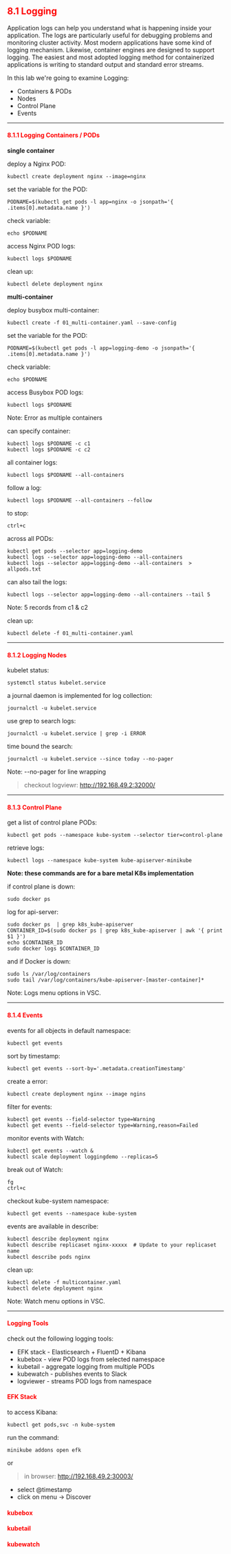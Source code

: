 ## <font color='red'> 8.1 Logging </font>
Application logs can help you understand what is happening inside your application. The logs are particularly useful for debugging problems and monitoring cluster activity. Most modern applications have some kind of logging mechanism. Likewise, container engines are designed to support logging. The easiest and most adopted logging method for containerized applications is writing to standard output and standard error streams.  

In this lab we're going to examine Logging:
* Containers & PODs
* Nodes
* Control Plane
* Events

---

#### <font color='red'> 8.1.1 Logging Containers / PODs </font>
**single container**  

deploy a Nginx POD:
```
kubectl create deployment nginx --image=nginx
```
set the variable for the POD:
```
PODNAME=$(kubectl get pods -l app=nginx -o jsonpath='{ .items[0].metadata.name }')
```
check variable:
```
echo $PODNAME
```
access Nginx POD logs:
```
kubectl logs $PODNAME
```
clean up:
```
kubectl delete deployment nginx
```  

**multi-container**  

deploy busybox multi-container:
```  
kubectl create -f 01_multi-container.yaml --save-config
``` 
set the variable for the POD:
```
PODNAME=$(kubectl get pods -l app=logging-demo -o jsonpath='{ .items[0].metadata.name }')
``` 
check variable:
```
echo $PODNAME
```
access Busybox POD logs:
```
kubectl logs $PODNAME
```
Note: Error as multiple containers  

can specify container:
```
kubectl logs $PODNAME -c c1
kubectl logs $PODNAME -c c2
```
all container logs:
```
kubectl logs $PODNAME --all-containers
```
follow a log:
```
kubectl logs $PODNAME --all-containers --follow
```
to stop:
```
ctrl+c
```
across all PODs:
```
kubectl get pods --selector app=logging-demo
kubectl logs --selector app=logging-demo --all-containers 
kubectl logs --selector app=logging-demo --all-containers  > allpods.txt
```
can also tail the logs:
```
kubectl logs --selector app=logging-demo --all-containers --tail 5
```
Note: 5 records from c1 & c2

clean up:
```
kubectl delete -f 01_multi-container.yaml
```

---

#### <font color='red'> 8.1.2 Logging Nodes </font>
kubelet status:
```
systemctl status kubelet.service
```
a journal daemon is implemented for log collection:
```
journalctl -u kubelet.service
```
use grep to search logs:
```
journalctl -u kubelet.service | grep -i ERROR
```
time bound the search:
```
journalctl -u kubelet.service --since today --no-pager
```
Note: --no-pager for line wrapping

> checkout logviewr: http://192.168.49.2:32000/

---

#### <font color='red'> 8.1.3 Control Plane </font>
get a list of control plane PODs:
```
kubectl get pods --namespace kube-system --selector tier=control-plane
```
retrieve logs:
```
kubectl logs --namespace kube-system kube-apiserver-minikube
```
**Note: these commands are for a bare metal K8s implementation**

if control plane is down:
```
sudo docker ps
```
log for api-server:
```
sudo docker ps  | grep k8s_kube-apiserver
CONTAINER_ID=$(sudo docker ps | grep k8s_kube-apiserver | awk '{ print $1 }')
echo $CONTAINER_ID
sudo docker logs $CONTAINER_ID
```
and if Docker is down:
```
sudo ls /var/log/containers
sudo tail /var/log/containers/kube-apiserver-[master-container]*
```
Note: Logs menu options in VSC. 

---

#### <font color='red'> 8.1.4 Events </font>
events for all objects in default namespace:
```
kubectl get events 
```
sort by timestamp:
```
kubectl get events --sort-by='.metadata.creationTimestamp'
```
create a error:
```
kubectl create deployment nginx --image ngins
```
filter for events:
```
kubectl get events --field-selector type=Warning
kubectl get events --field-selector type=Warning,reason=Failed
```
monitor events with Watch:
```
kubectl get events --watch &
kubectl scale deployment loggingdemo --replicas=5
```
break out of Watch:
```
fg
ctrl+c
```
checkout kube-system namespace:
```
kubectl get events --namespace kube-system
```
events are available in describe:
```
kubectl describe deployment nginx
kubectl describe replicaset nginx-xxxxx  # Update to your replicaset name
kubectl describe pods nginx
```
clean up:
```
kubectl delete -f multicontainer.yaml
kubectl delete deployment nginx
```
Note: Watch menu options in VSC.

---

#### <font color='red'> Logging Tools </font>
check out the following logging tools:
* EFK stack - Elasticsearch + FluentD + Kibana
* kubebox  - view POD logs from selected namespace
* kubetail - aggregate logging from multiple PODs
* kubewatch - publishes events to Slack
* logviewer - streams POD logs from namespace


#### <font color='red'> EFK Stack </font>
to access Kibana:
```
kubectl get pods,svc -n kube-system
```
run the command:
```
minikube addons open efk
```
or 

> in browser: http://192.168.49.2:30003/

* select @timestamp
* click on menu -> Discover

#### <font color='red'> kubebox </font>

#### <font color='red'> kubetail </font>

#### <font color='red'> kubewatch </font>